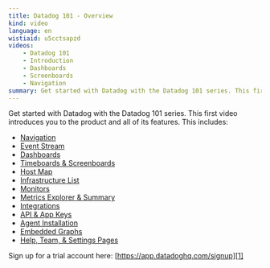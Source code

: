 ```yaml
---
title: Datadog 101 - Overview
kind: video
language: en
wistiaid: u5cctsapzd
videos:
    - Datadog 101
    - Introduction
    - Dashboards
    - Screenboards
    - Navigation
summary: Get started with Datadog with the Datadog 101 series. This first video introduces you to the product and all of its features.
---
```

Get started with Datadog with the Datadog 101 series. This first video introduces you to the product and all of its features. This includes:

* [Navigation](?wtime=20)
* [Event Stream](?wtime=36)
* [Dashboards](?wtime=80)
* [Timeboards & Screenboards](?wtime=105)
* [Host Map](?wtime=164)
* [Infrastructure List](?wtime=229)
* [Monitors](?wtime=243)
* [Metrics Explorer & Summary](?wtime=270)
* [Integrations](?wtime=325)
* [API & App Keys](?wtime=362)
* [Agent Installation](?wtime=384)
* [Embedded Graphs](?wtime=391)
* [Help, Team, & Settings Pages](?wtime=405)

Sign up for a trial account here: [https://app.datadoghq.com/signup][1]

[1]: https://app.datadoghq.com/signup
